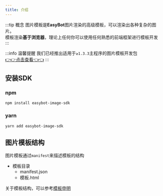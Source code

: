 ```yaml
---
title: 介绍
---
```


:::tip 概念
图片模板是**EasyBot**图片渲染的高级模板，可以渲染出各种复杂的图片。   
模板渲染**基于浏览器**，理论上任何你可以使用任何熟悉的前端框架进行模板开发
:::

:::info 温馨提醒
我们已经推出适用于`≥1.3.3`主程序的图片模板开发包        
[👉👉点击查看👈👈](https://github.com/zkhssb/easybot-react-vite-template)
:::

## 安装SDK

### npm

```shell
npm install easybot-image-sdk
```


### yarn
```shell
yarn add easybot-image-sdk
```

## 图片模板结构

图片模板通过`manifest`来描述模板的结构

- 模板目录
    - manifest.json
    - 模板.html

关于模板结构，可以参考[模板申明](./manifest.md)